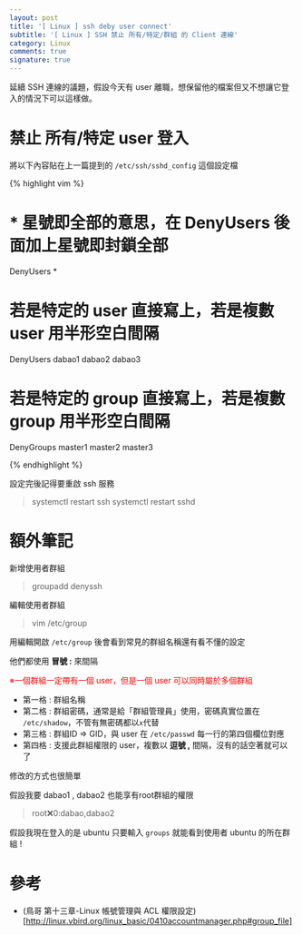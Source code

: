 ```yaml
---
layout: post
title: '[ Linux ] ssh deby user connect'
subtitle: '[ Linux ] SSH 禁止 所有/特定/群組 的 Client 連線'
category: Linux
comments: true
signature: true
---
```


<div class="message">
    延續 SSH 連線的議題，假設今天有 user 離職，想保留他的檔案但又不想讓它登入的情況下可以這樣做。
</div>

# 禁止 所有/特定 user 登入

將以下內容貼在上一篇提到的 `/etc/ssh/sshd_config` 這個設定檔

{% highlight vim %}

# * 星號即全部的意思，在 DenyUsers 後面加上星號即封鎖全部
DenyUsers *

# 若是特定的 user 直接寫上，若是複數 user 用半形空白間隔
DenyUsers dabao1 dabao2 dabao3

# 若是特定的 group 直接寫上，若是複數 group 用半形空白間隔
DenyGroups master1 master2 master3

{% endhighlight %}

設定完後記得要重啟 ssh 服務
 > systemctl restart ssh
 > systemctl restart sshd

# 額外筆記

新增使用者群組
 > groupadd denyssh

編輯使用者群組
 > vim /etc/group

用編輯開啟 `/etc/group` 後會看到常見的群組名稱還有看不懂的設定

他們都使用 **冒號 :** 來間隔

<font color=red>※一個群組一定帶有一個 user，但是一個 user 可以同時屬於多個群組</font>

 - 第一格 : 群組名稱
 - 第二格 : 群組密碼，通常是給「群組管理員」使用，密碼真實位置在 `/etc/shadow`，不管有無密碼都以`x`代替
 - 第三格 : 群組ID => GID，與 user 在 `/etc/passwd` 每一行的第四個欄位對應
 - 第四格 : 支援此群組權限的 user，複數以 **逗號 ,** 間隔，沒有的話空著就可以了

修改的方式也很簡單

假設我要 dabao1 , dabao2 也能享有root群組的權限
 > root:x:0:dabao,dabao2

假設我現在登入的是 ubuntu 只要輸入 `groups` 就能看到使用者 ubuntu 的所在群組 !

# 參考
 - (鳥哥 第十三章-Linux 帳號管理與 ACL 權限設定)[http://linux.vbird.org/linux_basic/0410accountmanager.php#group_file]